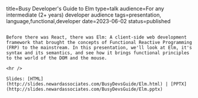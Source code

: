 title=Busy Developer's Guide to Elm
type=talk
audience=For any intermediate (2+ years) developer audience
tags=presentation, language,functional,developer
date=2023-06-02
status=published
~~~~~~

Before there was React, there was Elm: A client-side web development framework that brought the concepts of Functional Reactive Programming (FRP) to the mainstream. In this presentation, we'll look at Elm, it's syntax and its semantics, and see how it brings functional principles to the world of the DOM and the mouse.
    
<hr />

Slides: [HTML](http://slides.newardassociates.com/BusyDevsGuide/Elm.html) | [PPTX](http://slides.newardassociates.com/BusyDevsGuide/Elm.pptx)
